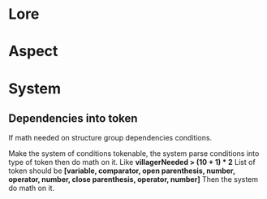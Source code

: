 # Lore


# Aspect 


# System

## Dependencies into token

If math needed on structure group dependencies conditions.

Make the system of conditions tokenable, the system parse conditions into type of token then do math on it.
Like **villagerNeeded > (10 + 1) * 2**
List of token should be **[variable, comparator, open parenthesis, number, operator, number, close parenthesis, operator, number]**
Then the system do math on it. 